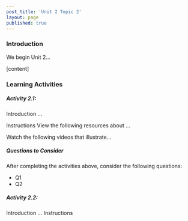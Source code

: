 ```yaml
---
post_title: 'Unit 2 Topic 2'
layout: page
published: true
---
```

### Introduction
We begin Unit 2…

[content]

### Learning Activities
##### Activity 2.1:
Introduction
…

Instructions
View the following resources about …

Watch the following videos that illustrate…

##### Questions to Consider
After completing the activities above, consider the following questions:

* Q1
* Q2

##### Activity 2.2:
Introduction
…
Instructions
